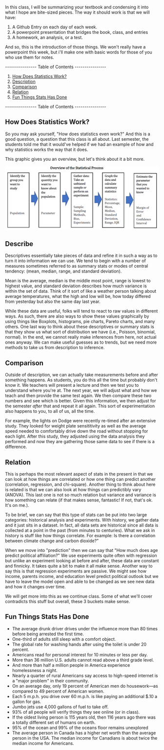 In this class, I will be summarizing your textbook and condensing it into what I hope are bite-sized pieces. The way it should work is that we will have: 

1. A Github Entry on each day of each week.
2. A powerpoint presentation that bridges the book, class, and entries
3. A homework, an analysis, or a test.

And so, this is the introduction of those things. We won't really have a powerpoint this week, but i'll make one with basic words for those of you who use them for notes.

---------------- Table of Contents ---------------- 

1. [How Does Statistics Work?](#howwork)
2. [Description](#describe)
3. [Comparison](#compare)
4. [Relation](#relate)
5. [Fun Things Stats Has Done](#fun)

---------------- Table of Contents ---------------- 

## <a id="howwork"></a>How Does Statistics Work?
So you may ask yourself, "How does statistics even work?" And this is a good question, a question that this class is all about. Last semester, the students told me that it would've helped if we had an example of how and why statistics works the way that it does. 

This graphic gives you an overview, but let's think about it a bit more.

![The Process](/images/process.png)

## <a id="howwork"></a>Describe
Descriptives essentially take pieces of data and refine it in such a way as to turn it into information we can use. We tend to begin with a number of measures sometimes referred to as summary stats or modes of central tendency: (mean, median, range, and standard deviation). 

Mean is the average, median is the middle most point, range is lowest to highest value, and standard deviation describes how much variance is within the set of data. Think of it sort of like a weather person talking about average temperatures, what the high and low will be, how today differed from yesterday but also the same day last year. 

While these data are useful, folks will tend to react to raw values in different ways. As such, there are also ways to show these values graphically by using things like Boxplots, histograms, pie charts, Pareto charts, and many others. One last way to think about these descriptives or summary stats is that they show us what sort of distribution we have (i.e., Poisson, binomial, normal). In the end, we cannot really make inferences from here, not actual ones anyway. We can make useful guesses as to trends, but we need more methods to take us from description to inference. 

## <a id="compare"></a> Comparison
Outside of description, we can actually take measurements before and after something happens. As students, you do this all the time but probably don't know it. We teachers will present a lecture and then we test you to understand where you're at. The next year, we will adjust what and how we teach and then provide the same test again. We then compare these two numbers and see which is better. Given this information, we then adjust for the semester *after* that and repeat it all again. This sort of experimentation also happens to you, to all of us, all the time. 

For example, the lights on Dodge were recently re-timed after an extensive study. They looked for weight plate sensititivity as well as the average speed needed to comfortably drive down the road without stopping for each light. After this study, they adjusted using the data analysis they performed and now they are gathering those same data to see if there is a difference. 

## <a id="relate"></a> Relation
This is perhaps the most relevant aspect of stats in the present in that we can look at how things are correlated or how one thing can predict another (correlation, regression, and chi-square). Another thing to think about here is related is that we can also look at how things can predictibly vary (ANOVA). This last one is not so much relation but variance and variance is how something can relate (if that makes sense, fantastic! If not, that's ok. It's on me.).

To be brief, we can say that this type of stats can be put into two large categories: historical analysis and experiments. With history, we gather data and it just sits in a dataset. In fact, all data sets are historical since all data is collected at a point in the past (from minutes to centuries). What we ask in history is stuff like how things correlate. For example: Is there a correlation between climate change and carbon dioxide?” 

When we move into "prediction" then we can say that "How much does age predict political affiliation?" We use experiments quite often with regression but unlike an experiment looking at before and after, these data are constant and finnicky. It takes quite a bit to make it all make sense. Another way to say this is that regression experiments are passive. We might see how income, parents income, and education level predict political outlook but we have to leave the model open and able to be changed as we see new data and how it changes over time. 

We will get more into this as we continue class. Some of what we'll cover contradicts this stuff but overall, these 3 buckets make sense.

## <a id="fun"></a>Fun Things Stats Has Done
* The average drunk driver drives under the influence more than 80 times before being arrested the first time.
* One-third of adults still sleep with a comfort object.
* The global rate for washing hands after using the toilet is under 20 percent.
* Americans read for personal interest for 10 minutes or less per day.
* More than 36 million U.S. adults cannot read above a third grade level.
* And more than half a million people in America experience homelessness a night.
* Nearly a quarter of rural Americans say access to high-speed internet is a "major problem" in their community.
* On an average day, only 19 percent of American men do housework—as compared to 49 percent of American women.
*   Each 5 m.p.h. you drive over 60 m.p.h. is like paying an additional $.10 a gallon for gas.
* Jumbo jets use 4,000 gallons of fuel to take off.
* 93% of all people will verify things they see online (or in class).
* If the oldest living person is 115 years old, then 116 years ago there was a totally different set of humans on earth.
* 95% of the ocean and 99% of the oceans floor remains unexplored
* The average person in Canada has a higher net worth than the average person in the USA. The median income for Canadians is about twice the median income for Americans.